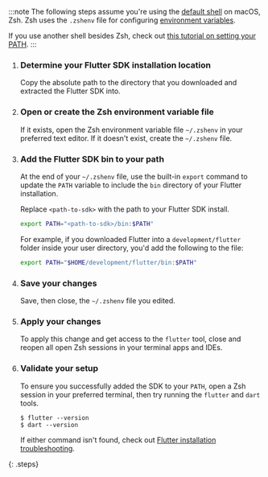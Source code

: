 :::note
The following steps assume you're
using the [default shell][zsh-mac] on macOS, Zsh.
Zsh uses the `.zshenv` file for configuring [environment variables][zsh-files].

If you use another shell besides Zsh,
check out [this tutorial on setting your PATH][other-path].
:::

 1. <h3>Determine your Flutter SDK installation location</h3>

    Copy the absolute path to the directory that you
    downloaded and extracted the Flutter SDK into.

 1. <h3>Open or create the Zsh environment variable file</h3>

    If it exists, open the Zsh environment variable file `~/.zshenv`
    in your preferred text editor.
    If it doesn't exist, create the `~/.zshenv` file.

 1. <h3>Add the Flutter SDK bin to your path</h3>

    At the end of your `~/.zshenv` file,
    use the built-in `export` command to update the `PATH` variable
    to include the `bin` directory of your Flutter installation.

    Replace `<path-to-sdk>` with the path to your Flutter SDK install.

    ```bash
    export PATH="<path-to-sdk>/bin:$PATH"
    ```

    For example, if you downloaded Flutter into a
    `development/flutter` folder inside your user directory,
    you'd add the following to the file:

    ```bash
    export PATH="$HOME/development/flutter/bin:$PATH"
    ```

 1. <h3>Save your changes</h3>

    Save, then close, the `~/.zshenv` file you edited.

 1. <h3>Apply your changes</h3>

    To apply this change and get access to the `flutter` tool,
    close and reopen all open Zsh sessions in your terminal apps and IDEs.

 1. <h3>Validate your setup</h3>

    To ensure you successfully added the SDK to your `PATH`,
    open a Zsh session in your preferred terminal,
    then try running the `flutter` and `dart` tools.

    ```console
    $ flutter --version
    $ dart --version
    ```

    If either command isn't found,
    check out [Flutter installation troubleshooting][troubleshoot].

{: .steps}

[zsh-mac]: https://support.apple.com/en-us/102360
[zsh-files]: https://zsh.sourceforge.io/Intro/intro_3.html
[other-path]: https://www.cyberciti.biz/faq/unix-linux-adding-path/
[troubleshoot]: /install/troubleshoot

